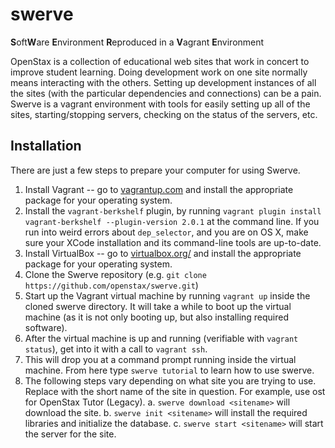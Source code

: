 swerve
======

**S**oft**W**are **E**nvironment **R**eproduced in a **V**agrant **E**nvironment

OpenStax is a collection of educational web sites that work in concert to improve student learning.  Doing development work on one site normally means interacting with the others.  Setting up development instances of all the sites (with the particular dependencies and connections) can be a pain.  Swerve is a vagrant environment with tools for easily setting up all of the sites, starting/stopping servers, checking on the status of the servers, etc.

Installation
---------------

There are just a few steps to prepare your computer for using Swerve.

1. Install Vagrant -- go to [vagrantup.com](http://www.vagrantup.com) and install the appropriate package for your operating system.
2. Install the `vagrant-berkshelf` plugin, by running `vagrant plugin install vagrant-berkshelf --plugin-version 2.0.1` at the command line. If you run into weird errors about `dep_selector`, and you are on OS X, make sure your XCode installation and its command-line tools are up-to-date.
3. Install VirtualBox -- go to [virtualbox.org/](http://www.virtualbox.org) and install the appropriate package for your operating system.
4. Clone the Swerve repository (e.g. `git clone https://github.com/openstax/swerve.git`)
5. Start up the Vagrant virtual machine by running `vagrant up` inside the cloned swerve directory. It will take a while to boot up the virtual machine (as it is not only booting up, but also installing required software).
6. After the virtual machine is up and running (verifiable with `vagrant status`), get into it with a call to `vagrant ssh`.  
7. This will drop you at a command prompt running inside the virtual machine. From here type `swerve tutorial` to learn how to use swerve.
8. The following steps vary depending on what site you are trying to use. Replace <sitename> with the short name of the site in question. For example, use ost for OpenStax Tutor (Legacy).
  a. `swerve download <sitename>` will download the site.
  b. `swerve init <sitename>` will install the required libraries and initialize the database.
  c. `swerve start <sitename>` will start the server for the site.
